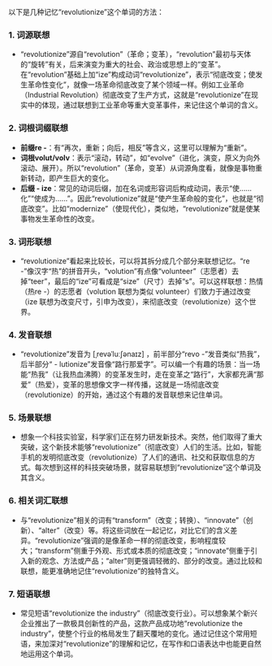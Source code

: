 以下是几种记忆“revolutionize”这个单词的方法：

### 1. 词源联想
 - “revolutionize”源自“revolution”（革命；变革），“revolution”最初与天体的“旋转”有关，后来演变为重大的社会、政治或思想上的“变革”。在“revolution”基础上加“ize”构成动词“revolutionize”，表示“彻底改变；使发生革命性变化”，就像一场革命彻底改变了某个领域一样。例如工业革命（Industrial Revolution）彻底改变了生产方式，这就是“revolutionize”在现实中的体现，通过联想到工业革命等重大变革事件，来记住这个单词的含义。

### 2. 词根词缀联想
 - **前缀re -**：有“再次，重新；向后，相反”等含义，这里可以理解为“重新”。
 - **词根volut/volv**：表示“滚动，转动”，如“evolve”（进化，演变，原义为向外滚动、展开）。所以“revolution”（革命，变革）从词源角度看，就像是事物重新转动，即产生巨大的变化。
 - **后缀 - ize**：常见的动词后缀，加在名词或形容词后构成动词，表示“使……化”“使成为……”。因此“revolutionize”就是“使产生革命般的变化”，也就是“彻底改变”。比如“modernize”（使现代化），类似地，“revolutionize”就是使某事物发生革命性的改变。

### 3. 词形联想
 - “revolutionize”看起来比较长，可以将其拆分成几个部分来联想记忆。“re -”像汉字“热”的拼音开头，“volution”有点像“volunteer”（志愿者）去掉“teer”，最后的“ize”可看成是“size”（尺寸）去掉“s”。可以这样联想：热情（热re -）的志愿者（volution 联想为类似 volunteer）们致力于通过改变（ize 联想为改变尺寸，引申为改变），来彻底改变（revolutionize）这个世界。

### 4. 发音联想
 - “revolutionize”发音为 [ˌrevəˈluːʃənaɪz] ，前半部分“revo -”发音类似“热我”，后半部分“ - lutionize”发音像“路行那爱字”。可以编一个有趣的场景：当一场能“热我”（让我热血沸腾）的变革发生时，走在变革之“路行”，大家都充满“那爱”（热爱），变革的思想像文字一样传播，这就是一场彻底改变（revolutionize）的开始，通过这个有趣的发音联想来记住单词。

### 5. 场景联想
 - 想象一个科技实验室，科学家们正在努力研发新技术。突然，他们取得了重大突破，这个新技术能够“revolutionize”（彻底改变）人们的生活。比如，智能手机的发明彻底改变（revolutionize）了人们的通讯、社交和获取信息的方式。每次想到这样的科技突破场景，就容易联想到“revolutionize”这个单词及其含义。

### 6. 相关词汇联想
 - 与“revolutionize”相关的词有“transform”（改变；转换）、“innovate”（创新）、“alter”（改变）等。将这些词放在一起记忆，对比它们的含义差异。“revolutionize”强调的是像革命一样的彻底改变，影响程度较大；“transform”侧重于外观、形式或本质的彻底改变；“innovate”侧重于引入新的观念、方法或产品；“alter”则更强调轻微的、部分的改变。通过比较和联想，能更准确地记住“revolutionize”的独特含义。

### 7. 短语联想
 - 常见短语“revolutionize the industry”（彻底改变行业）。可以想象某个新兴企业推出了一款极具创新性的产品，这款产品成功地“revolutionize the industry”，使整个行业的格局发生了翻天覆地的变化。通过记住这个常用短语，来加深对“revolutionize”的理解和记忆，在写作和口语表达中也能更自然地运用这个单词。 